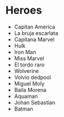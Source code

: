 # Heroes

* Capitan America
* La bruja escarlata
* Capitana Marvel 
* Hulk
* Iron Man
* Miss Marvel
* El tordo raro 
* Wolverine
* Volvio dedpool
* Miguel Moly
* Baila Morena
* Aquaman
* Johan Sebastian
* Batman
